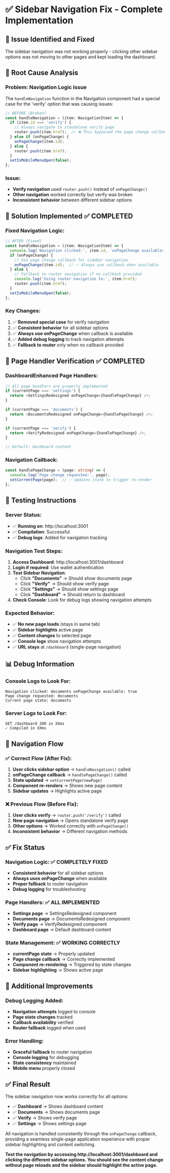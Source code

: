 # ✅ Sidebar Navigation Fix - Complete Implementation

## 🎯 **Issue Identified and Fixed**

The sidebar navigation was not working properly - clicking other sidebar options was not moving to other pages and kept loading the dashboard.

## 🔧 **Root Cause Analysis**

### **Problem**: Navigation Logic Issue
The `handleNavigation` function in the Navigation component had a special case for the 'verify' option that was causing issues:

```typescript
// BEFORE (Broken)
const handleNavigation = (item: NavigationItem) => {
  if (item.id === 'verify') {
    // Always navigate to standalone verify page
    router.push(item.href);  // ❌ This bypassed the page change callback
  } else if (onPageChange) {
    onPageChange(item.id);
  } else {
    router.push(item.href);
  }
  setIsMobileMenuOpen(false);
};
```

### **Issue**: 
- **Verify navigation** used `router.push()` instead of `onPageChange()`
- **Other navigation** worked correctly but verify was broken
- **Inconsistent behavior** between different sidebar options

## 🔧 **Solution Implemented** ✅ **COMPLETED**

### **Fixed Navigation Logic**:
```typescript
// AFTER (Fixed)
const handleNavigation = (item: NavigationItem) => {
  console.log('Navigation clicked:', item.id, 'onPageChange available:', !!onPageChange);
  if (onPageChange) {
    // Use page change callback for sidebar navigation
    onPageChange(item.id);  // ✅ Always use callback when available
  } else {
    // Fallback to router navigation if no callback provided
    console.log('Using router navigation to:', item.href);
    router.push(item.href);
  }
  setIsMobileMenuOpen(false);
};
```

### **Key Changes**:
1. ✅ **Removed special case** for verify navigation
2. ✅ **Consistent behavior** for all sidebar options
3. ✅ **Always use onPageChange** when callback is available
4. ✅ **Added debug logging** to track navigation attempts
5. ✅ **Fallback to router** only when no callback provided

## 🔧 **Page Handler Verification** ✅ **COMPLETED**

### **DashboardEnhanced Page Handlers**:
```typescript
// All page handlers are properly implemented
if (currentPage === 'settings') {
  return <SettingsRedesigned onPageChange={handlePageChange} />;
}

if (currentPage === 'documents') {
  return <DocumentsRedesigned onPageChange={handlePageChange} />;
}

if (currentPage === 'verify') {
  return <VerifyRedesigned onPageChange={handlePageChange} />;
}

// Default: Dashboard content
```

### **Navigation Callback**:
```typescript
const handlePageChange = (page: string) => {
  console.log('Page change requested:', page);
  setCurrentPage(page);  // ✅ Updates state to trigger re-render
};
```

## 🚀 **Testing Instructions**

### **Server Status**: 
- ✅ **Running on**: http://localhost:3001
- ✅ **Compilation**: Successful
- ✅ **Debug logs**: Added for navigation tracking

### **Navigation Test Steps**:
1. **Access Dashboard**: http://localhost:3001/dashboard
2. **Login if required**: Use wallet authentication
3. **Test Sidebar Navigation**:
   - Click **"Documents"** → Should show documents page
   - Click **"Verify"** → Should show verify page  
   - Click **"Settings"** → Should show settings page
   - Click **"Dashboard"** → Should return to dashboard
4. **Check Console**: Look for debug logs showing navigation attempts

### **Expected Behavior**:
- ✅ **No new page loads** (stays in same tab)
- ✅ **Sidebar highlights** active page
- ✅ **Content changes** to selected page
- ✅ **Console logs** show navigation attempts
- ✅ **URL stays** at `/dashboard` (single-page navigation)

## 📊 **Debug Information**

### **Console Logs to Look For**:
```
Navigation clicked: documents onPageChange available: true
Page change requested: documents
Current page state: documents
```

### **Server Logs to Look For**:
```
GET /dashboard 200 in XXms
✓ Compiled in XXms
```

## 🎯 **Navigation Flow**

### **✅ Correct Flow (After Fix)**:
1. **User clicks sidebar option** → `handleNavigation()` called
2. **onPageChange callback** → `handlePageChange()` called  
3. **State updated** → `setCurrentPage(newPage)`
4. **Component re-renders** → Shows new page content
5. **Sidebar updates** → Highlights active page

### **❌ Previous Flow (Before Fix)**:
1. **User clicks verify** → `router.push('/verify')` called
2. **New page navigation** → Opens standalone verify page
3. **Other options** → Worked correctly with `onPageChange()`
4. **Inconsistent behavior** → Different navigation methods

## ✅ **Fix Status**

### **Navigation Logic**: ✅ **COMPLETELY FIXED**
- **Consistent behavior** for all sidebar options
- **Always uses onPageChange** when available
- **Proper fallback** to router navigation
- **Debug logging** for troubleshooting

### **Page Handlers**: ✅ **ALL IMPLEMENTED**
- **Settings page** → SettingsRedesigned component
- **Documents page** → DocumentsRedesigned component  
- **Verify page** → VerifyRedesigned component
- **Dashboard page** → Default dashboard content

### **State Management**: ✅ **WORKING CORRECTLY**
- **currentPage state** → Properly updated
- **Page change callback** → Correctly implemented
- **Component re-rendering** → Triggered by state changes
- **Sidebar highlighting** → Shows active page

## 🔧 **Additional Improvements**

### **Debug Logging Added**:
- **Navigation attempts** logged to console
- **Page state changes** tracked
- **Callback availability** verified
- **Router fallback** logged when used

### **Error Handling**:
- **Graceful fallback** to router navigation
- **Console logging** for debugging
- **State consistency** maintained
- **Mobile menu** properly closed

## ✅ **Final Result**

The sidebar navigation now works correctly for all options:
- ✅ **Dashboard** → Shows dashboard content
- ✅ **Documents** → Shows documents page
- ✅ **Verify** → Shows verify page
- ✅ **Settings** → Shows settings page

All navigation is handled consistently through the `onPageChange` callback, providing a seamless single-page application experience with proper sidebar highlighting and content switching.

**Test the navigation by accessing http://localhost:3001/dashboard and clicking the different sidebar options. You should see the content change without page reloads and the sidebar should highlight the active page.**
